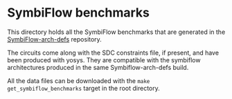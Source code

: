 SymbiFlow benchmarks
====================

This directory holds all the SymbiFlow benchmarks that are generated in the [SymbiFlow-arch-defs](https://github.com/SymbiFlow/symbiflow-arch-defs) repository.

The circuits come along with the SDC constraints file, if present, and have been produced with yosys.
They are compatible with the symbiflow architectures produced in the same Symbiflow-arch-defs build.

All the data files can be downloaded with the `make get_symbiflow_benchmarks` target in the root directory.
